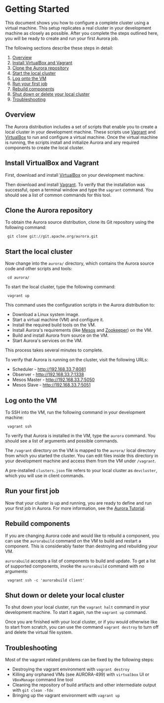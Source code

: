 Getting Started
===============

This document shows you how to configure a complete cluster using a virtual machine. This setup
replicates a real cluster in your development machine as closely as possible. After you complete
the steps outlined here, you will be ready to create and run your first Aurora job.

The following sections describe these steps in detail:

1. [Overview](#overview)
1. [Install VirtualBox and Vagrant](#install-virtualbox-and-vagrant)
1. [Clone the Aurora repository](#clone-the-aurora-repository)
1. [Start the local cluster](#start-the-local-cluster)
1. [Log onto the VM](#log-onto-the-vm)
1. [Run your first job](#run-your-first-job)
1. [Rebuild components](#rebuild-components)
1. [Shut down or delete your local cluster](#shut-down-or-delete-your-local-cluster)
1. [Troubleshooting](#troubleshooting)


Overview
--------

The Aurora distribution includes a set of scripts that enable you to create a local cluster in
your development machine. These scripts use [Vagrant](https://www.vagrantup.com/) and
[VirtualBox](https://www.virtualbox.org/) to run and configure a virtual machine. Once the
virtual machine is running, the scripts install and initialize Aurora and any required components
to create the local cluster.


Install VirtualBox and Vagrant
------------------------------

First, download and install [VirtualBox](https://www.virtualbox.org/) on your development machine.

Then download and install [Vagrant](https://www.vagrantup.com/). To verify that the installation
was successful, open a terminal window and type the `vagrant` command. You should see a list of
common commands for this tool.


Clone the Aurora repository
---------------------------

To obtain the Aurora source distribution, clone its Git repository using the following command:

     git clone git://git.apache.org/aurora.git


Start the local cluster
-----------------------

Now change into the `aurora/` directory, which contains the Aurora source code and
other scripts and tools:

     cd aurora/

To start the local cluster, type the following command:

     vagrant up

This command uses the configuration scripts in the Aurora distribution to:

* Download a Linux system image.
* Start a virtual machine (VM) and configure it.
* Install the required build tools on the VM.
* Install Aurora's requirements (like [Mesos](http://mesos.apache.org/) and
[Zookeeper](http://zookeeper.apache.org/)) on the VM.
* Build and install Aurora from source on the VM.
* Start Aurora's services on the VM.

This process takes several minutes to complete.

To verify that Aurora is running on the cluster, visit the following URLs:

* Scheduler - http://192.168.33.7:8081
* Observer - http://192.168.33.7:1338
* Mesos Master - http://192.168.33.7:5050
* Mesos Slave - http://192.168.33.7:5051


Log onto the VM
---------------

To SSH into the VM, run the following command in your development machine:

     vagrant ssh

To verify that Aurora is installed in the VM, type the `aurora` command. You should see a list
of arguments and possible commands.

The `/vagrant` directory on the VM is mapped to the `aurora/` local directory
from which you started the cluster. You can edit files inside this directory in your development
machine and access them from the VM under `/vagrant`.

A pre-installed `clusters.json` file refers to your local cluster as `devcluster`, which you
will use in client commands.


Run your first job
------------------

Now that your cluster is up and running, you are ready to define and run your first job in Aurora.
For more information, see the [Aurora Tutorial](/documentation/0.12.0/tutorial/).


Rebuild components
------------------

If you are changing Aurora code and would like to rebuild a component, you can use the `aurorabuild`
command on the VM to build and restart a component.  This is considerably faster than destroying
and rebuilding your VM.

`aurorabuild` accepts a list of components to build and update. To get a list of supported
components, invoke the `aurorabuild` command with no arguments:

     vagrant ssh -c 'aurorabuild client'


Shut down or delete your local cluster
--------------------------------------

To shut down your local cluster, run the `vagrant halt` command in your development machine. To
start it again, run the `vagrant up` command.

Once you are finished with your local cluster, or if you would otherwise like to start from scratch,
you can use the command `vagrant destroy` to turn off and delete the virtual file system.


Troubleshooting
---------------

Most of the vagrant related problems can be fixed by the following steps:

* Destroying the vagrant environment with `vagrant destroy`
* Killing any orphaned VMs (see AURORA-499) with `virtualbox` UI or `VBoxManage` command line tool
* Cleaning the repository of build artifacts and other intermediate output with `git clean -fdx`
* Bringing up the vagrant environment with `vagrant up`
